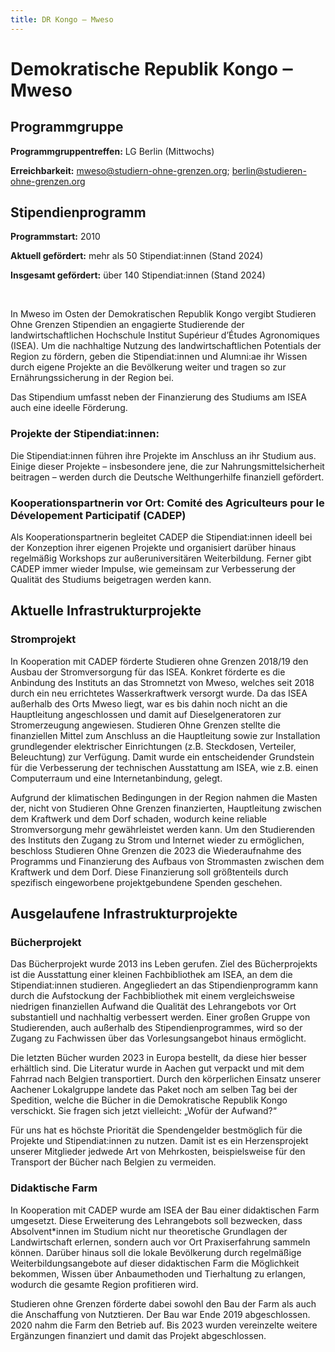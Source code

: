 ```yaml
---
title: DR Kongo ‒ Mweso
---
```


# Demokratische Republik Kongo ‒ Mweso

## Programmgruppe
**Programmgruppentreffen:** LG Berlin (Mittwochs)

**Erreichbarkeit:** mweso@studiern-ohne-grenzen.org; berlin@studieren-ohne-grenzen.org

## Stipendienprogramm 

**Programmstart:** 2010

**Aktuell gefördert:** mehr als 50 Stipendiat:innen (Stand 2024)

**Insgesamt gefördert:** über 140 Stipendiat:innen (Stand 2024) 

<br>

In Mweso im Osten der Demokratischen Republik Kongo vergibt Studieren Ohne Grenzen Stipendien an engagierte Studierende der landwirtschaftlichen Hochschule Institut Supérieur d’Études Agronomiques (ISEA). Um die nachhaltige Nutzung des landwirtschaftlichen Potentials der Region zu fördern, geben die Stipendiat:innen und Alumni:ae ihr Wissen durch eigene Projekte an die Bevölkerung weiter und tragen so zur Ernährungssicherung in der Region bei. 

Das Stipendium umfasst neben der Finanzierung des Studiums am ISEA auch eine ideelle Förderung.

### Projekte der Stipendiat:innen:
Die Stipendiat:innen führen ihre Projekte im Anschluss an ihr Studium aus. Einige dieser Projekte – insbesondere jene, die zur Nahrungsmittelsicherheit beitragen – werden durch die Deutsche Welthungerhilfe finanziell gefördert. 

### Kooperationspartnerin vor Ort: Comité des Agriculteurs pour le Dévelopement Participatif (CADEP)
Als Kooperationspartnerin begleitet CADEP die Stipendiat:innen ideell bei der Konzeption ihrer eigenen Projekte und organisiert darüber hinaus regelmäßig Workshops zur außeruniversitären Weiterbildung. Ferner gibt CADEP immer wieder Impulse, wie gemeinsam zur Verbesserung der Qualität des Studiums beigetragen werden kann.

## Aktuelle Infrastrukturprojekte

### Stromprojekt
In Kooperation mit CADEP förderte Studieren ohne Grenzen 2018/19 den Ausbau der Stromversorgung für das ISEA. Konkret förderte es die Anbindung des Instituts an das Stromnetzt von Mweso, welches seit 2018 durch ein neu errichtetes Wasserkraftwerk versorgt wurde. Da das ISEA außerhalb des Orts Mweso liegt, war es bis dahin noch nicht an die Hauptleitung angeschlossen und damit auf Dieselgeneratoren zur Stromerzeugung angewiesen. Studieren Ohne Grenzen stellte die finanziellen Mittel zum Anschluss an die Hauptleitung sowie zur Installation grundlegender elektrischer Einrichtungen (z.B. Steckdosen, Verteiler, Beleuchtung) zur Verfügung. Damit wurde ein entscheidender Grundstein für die Verbesserung der technischen Ausstattung am ISEA, wie z.B. einen Computerraum und eine Internetanbindung, gelegt. 

Aufgrund der klimatischen Bedingungen in der Region nahmen die Masten der, nicht von Studieren Ohne Grenzen finanzierten, Hauptleitung zwischen dem Kraftwerk und dem Dorf schaden, wodurch keine reliable Stromversorgung mehr gewährleistet werden kann. Um den Studierenden des Instituts den Zugang zu Strom und Internet wieder zu ermöglichen, beschloss Studieren Ohne Grenzen die 2023 die Wiederaufnahme des Programms und Finanzierung des Aufbaus von Strommasten zwischen dem Kraftwerk und dem Dorf. Diese Finanzierung soll größtenteils durch spezifisch eingeworbene projektgebundene Spenden geschehen.

## Ausgelaufene Infrastrukturprojekte

### Bücherprojekt
Das Bücherprojekt wurde 2013 ins Leben gerufen. Ziel des Bücherprojekts ist die Ausstattung einer kleinen Fachbibliothek am ISEA, an dem die Stipendiat:innen studieren. Angegliedert an das Stipendienprogramm kann durch die Aufstockung der Fachbibliothek mit einem vergleichsweise niedrigen finanziellen Aufwand die Qualität des Lehrangebots vor Ort substantiell und nachhaltig verbessert werden. Einer großen Gruppe von Studierenden, auch außerhalb des Stipendienprogrammes, wird so der Zugang zu Fachwissen über das Vorlesungsangebot hinaus ermöglicht.

Die letzten Bücher wurden 2023 in Europa bestellt, da diese hier besser erhältlich sind. Die Literatur wurde in Aachen gut verpackt und mit dem Fahrrad nach Belgien transportiert. Durch den körperlichen Einsatz unserer Aachener Lokalgruppe landete das Paket noch am selben Tag bei der Spedition, welche die Bücher in die Demokratische Republik Kongo verschickt.
Sie fragen sich jetzt vielleicht: „Wofür der Aufwand?“

Für uns hat es höchste Priorität die Spendengelder bestmöglich für die Projekte und Stipendiat:innen zu nutzen. Damit ist es ein Herzensprojekt unserer Mitglieder jedwede Art von Mehrkosten, beispielsweise für den Transport der Bücher nach Belgien zu vermeiden.

### Didaktische Farm
In Kooperation mit CADEP wurde am ISEA der Bau einer didaktischen Farm umgesetzt. Diese Erweiterung des Lehrangebots soll bezwecken, dass Absolvent*innen im Studium nicht nur theoretische Grundlagen der Landwirtschaft erlernen, sondern auch vor Ort Praxiserfahrung sammeln können. Darüber hinaus soll die lokale Bevölkerung durch regelmäßige Weiterbildungsangebote auf dieser didaktischen Farm die Möglichkeit bekommen, Wissen über Anbaumethoden und Tierhaltung zu erlangen, wodurch die gesamte Region profitieren wird.

Studieren ohne Grenzen förderte dabei sowohl den Bau der Farm als auch die Anschaffung von Nutztieren. Der Bau war Ende 2019 abgeschlossen. 2020 nahm die Farm den Betrieb auf. Bis 2023 wurden vereinzelte weitere Ergänzungen finanziert und damit das Projekt abgeschlossen.

